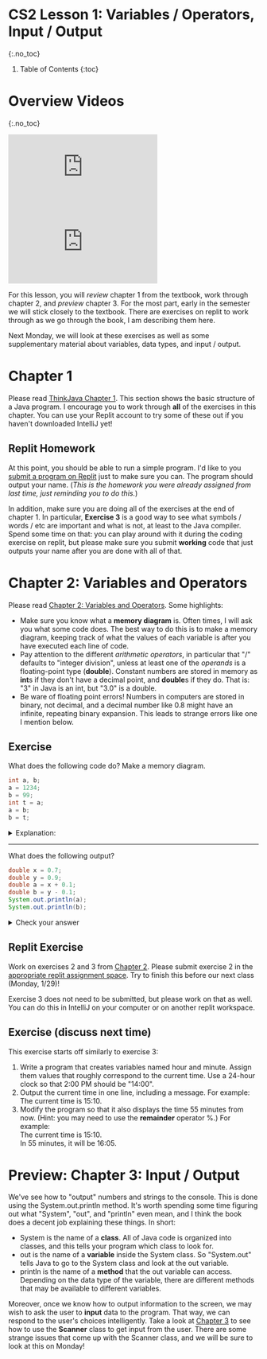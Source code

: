 # CS2 Lesson 1: Variables / Operators, Input / Output
{:.no_toc}

1. Table of Contents
{:toc}

# Overview Videos
{:.no_toc}

<div class="youtube-container">
<iframe src="https://www.youtube.com/embed/g3Jx1kIo-H0" frameborder="0" allow="accelerometer; autoplay; clipboard-write; encrypted-media; gyroscope; picture-in-picture" allowfullscreen></iframe>
</div>

<div class="youtube-container">
<iframe src="https://www.youtube.com/embed/wCugzvxeDK4" frameborder="0" allow="accelerometer; autoplay; clipboard-write; encrypted-media; gyroscope; picture-in-picture" allowfullscreen></iframe>
</div>

For this lesson, you will *review* chapter 1 from the textbook, work through chapter 2, and *preview* chapter 3. For the most part, early in the semester we will stick closely to the textbook. There are exercises on replit to work through as we go through the book, I am describing them here.

Next Monday, we will look at these exercises as well as some supplementary material about variables, data types, and input / output.

# Chapter 1

Please read [ThinkJava Chapter 1](https://books.trinket.io/thinkjava2/chapter1.html). This section shows the basic structure of a Java program. I encourage you to work through **all** of the exercises in this chapter. You can use your Replit account to try some of these out if you haven't downloaded IntelliJ yet!

## Replit Homework

At this point, you should be able to run a simple program. I'd like to you [submit a program on Replit](https://replit.com/team/cs2-spring-2024/Pre-Lesson-1) just to make sure you can. The program should output your name. (*This is the homework you were already assigned from last time, just reminding you to do this.*)

In addition, make sure you are doing all of the exercises at the end of chapter 1. In particular, **Exercise 3** is a good way to see what symbols / words / etc are important and what is not, at least to the Java compiler. Spend some time on that: you can play around with it during the coding exercise on replit, but please make sure you submit **working** code that just outputs your name after you are done with all of that.

# Chapter 2: Variables and Operators

Please read [Chapter 2: Variables and Operators](https://books.trinket.io/thinkjava2/chapter2.html). Some highlights:

* Make sure you know what a **memory diagram** is. Often times, I will ask you what some code does. The best way to do this is to make a memory diagram, keeping track of what the values of each variable is after you have executed each line of code.
* Pay attention to the different *arithmetic operators*, in particular that "/" defaults to "integer division", unless at least one of the *operands* is a floating-point type (**double**). Constant numbers are stored in memory as **int**s if they don't have a decimal point, and **double**s if they do. That is: "3" in Java is an int, but "3.0" is a double.
* Be ware of floating point errors! Numbers in computers are stored in binary, not decimal, and a decimal number like 0.8 might have an infinite, repeating binary expansion. This leads to strange errors like one I mention below.

## Exercise

What does the following code do? Make a memory diagram.

```java
int a, b;
a = 1234;
b = 99;
int t = a;
a = b;
b = t;
```

<details>
  <summary>Explanation:</summary>
  <p>This code <strong>swaps</strong> the values of the variables a and b.</p>
  <p>The first line declares the two variables. The next two lines are used to initialize the values of a and b to 1234 and 99, respectively.</p>
  <p>The last three lines swap a and b. This is done by creating a third variable named t, setting it to a. That means t is 1234. Then the value of a is changed to 99. Then the value of b is changed to 1234.</p>
</details>

---

What does the following output?

```java
double x = 0.7;
double y = 0.9;
double a = x + 0.1;
double b = y - 0.1;
System.out.println(a);
System.out.println(b);
```

<details>
<summary>Check your answer</summary>
<p>I suggest you try this out on your own machine / on replit.</p>
<p>When I try this out on replit, I get the following:
<pre>
0.7999999999999999
0.8
</pre>
</p>
<p>This is because the decimal number 0.1 takes infinitely many bits to represent it in binary. So in the computer, we just get a "really good estimate" of the number.</p>
</details>

## Replit Exercise

Work on exercises 2 and 3 from [Chapter 2](https://books.trinket.io/thinkjava2/chapter2.html#sec32). Please submit exercise 2 in the [appropriate replit assignment space](https://replit.com/team/cs2-spring-2024/Chapter-2-Exercise-2). Try to finish this before our next class (Monday, 1/29)!

Exercise 3 does not need to be submitted, but please work on that as well. You can do this in IntelliJ on your computer or on another replit workspace.

## Exercise (discuss next time)

This exercise starts off similarly to exercise 3:

1. Write a program that creates variables named hour and minute. Assign them values that roughly correspond to the current time. Use a 24-hour clock so that 2:00 PM should be "14:00".
2. Output the current time in one line,  including a message. For example:  
    The current time is 15:10.
3. Modify the program so that it also displays the time 55 minutes from now. (Hint: you may need to use the **remainder** operator %.)  For example:  
    The current time is 15:10.  
    In 55 minutes, it will be 16:05.

# Preview: Chapter 3: Input / Output

We've see how to "output" numbers and strings to the console. This is done using the System.out.println method. It's worth spending some time figuring out what "System", "out", and "println" even mean, and I think the book does a decent job explaining these things. In short:

* System is the name of a **class**. All of Java code is organized into classes, and this tells your program which class to look for.
* out is the name of a **variable** inside the System class. So "System.out" tells Java to go to the System class and look at the out variable.
* println is the name of a **method** that the out variable can access. Depending on the data type of the variable, there are different methods that may be available to different variables.

Moreover, once we know how to output information to the screen, we may wish to ask the user to **input** data to the program. That way, we can respond to the user's choices intelligently. Take a look at [Chapter 3](https://books.trinket.io/thinkjava2/chapter3.html) to see how to use the **Scanner** class to get input from the user. There are some strange issues that come up with the Scanner class, and we will be sure to look at this on Monday!
